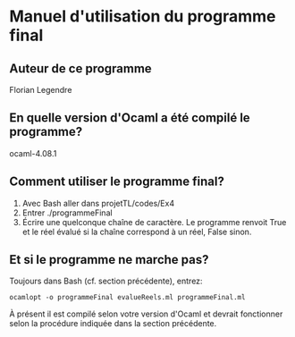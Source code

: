 # Manuel d'utilisation du programme final


## Auteur de ce programme
Florian Legendre


## En quelle version d'Ocaml a été compilé le programme?
ocaml-4.08.1


## Comment utiliser le programme final?
1. Avec Bash aller dans projetTL/codes/Ex4
2. Entrer ./programmeFinal
3. Écrire une quelconque chaîne de caractère. Le programme renvoit True et le réel évalué si la chaîne correspond à un réel, False sinon.


## Et si le programme ne marche pas? 
Toujours dans Bash (cf. section précédente), entrez: 
```
ocamlopt -o programmeFinal evalueReels.ml programmeFinal.ml
```
À présent il est compilé selon votre version d'Ocaml et devrait fonctionner selon la procédure indiquée
dans la section précédente.
